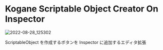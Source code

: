 # Kogane Scriptable Object Creator On Inspector

![2022-08-28_125302](https://user-images.githubusercontent.com/6134875/187056584-d5bb285f-0b9a-440c-8c5b-12ba459f80bb.png)

ScriptableObject を作成するボタンを Inspector に追加するエディタ拡張
